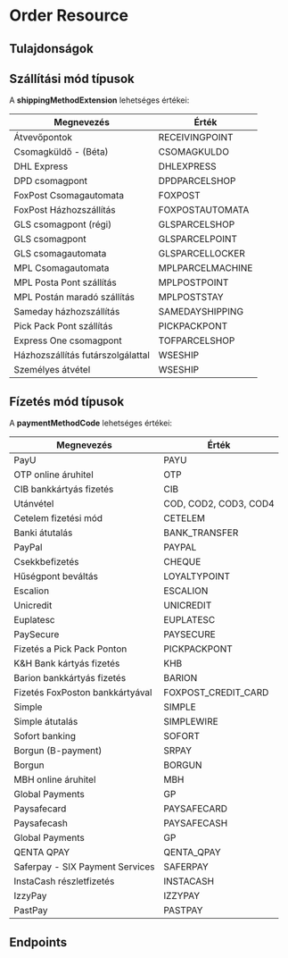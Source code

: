 # Order Resource

## Tulajdonságok

<ResourceProperties :resource="'order'" :lang="'hu'"/>

## Szállítási mód típusok

A **shippingMethodExtension** lehetséges értékei:

| Megnevezés                        | Érték            |
|-----------------------------------|------------------|
| Átvevőpontok                      | RECEIVINGPOINT   |
| Csomagküldő - (Béta)              | CSOMAGKULDO      |
| DHL Express                       | DHLEXPRESS       |
| DPD csomagpont                    | DPDPARCELSHOP    |
| FoxPost Csomagautomata            | FOXPOST          |
| FoxPost Házhozszállítás           | FOXPOSTAUTOMATA  |
| GLS csomagpont (régi)             | GLSPARCELSHOP    |
| GLS csomagpont                    | GLSPARCELPOINT   |
| GLS csomagautomata                | GLSPARCELLOCKER  |
| MPL Csomagautomata                | MPLPARCELMACHINE |
| MPL Posta Pont szállítás          | MPLPOSTPOINT     |
| MPL Postán maradó szállítás       | MPLPOSTSTAY      |
| Sameday házhozszállítás           | SAMEDAYSHIPPING  |
| Pick Pack Pont szállítás          | PICKPACKPONT     |
| Express One csomagpont            | TOFPARCELSHOP    |
| Házhozszállítás futárszolgálattal | WSESHIP          |
| Személyes átvétel                 | WSESHIP          |

## Fízetés mód típusok

A **paymentMethodCode** lehetséges értékei:

| Megnevezés                      | Érték                 |
|---------------------------------|-----------------------|
| PayU                            | PAYU                  |
| OTP online áruhitel             | OTP                   |
| CIB bankkártyás fizetés         | CIB                   |
| Utánvétel                       | COD, COD2, COD3, COD4 |
| Cetelem fizetési mód            | CETELEM               |
| Banki átutalás                  | BANK_TRANSFER         |
| PayPal                          | PAYPAL                |
| Csekkbefizetés                  | CHEQUE                |
| Hűségpont beváltás              | LOYALTYPOINT          |
| Escalion                        | ESCALION              |
| Unicredit                       | UNICREDIT             |
| Euplatesc                       | EUPLATESC             |
| PaySecure                       | PAYSECURE             |
| Fizetés a Pick Pack Ponton      | PICKPACKPONT          |
| K&H Bank kártyás fizetés        | KHB                   |
| Barion bankkártyás fizetés      | BARION                |
| Fizetés FoxPoston bankkártyával | FOXPOST_CREDIT_CARD   |
| Simple                          | SIMPLE                |
| Simple átutalás                 | SIMPLEWIRE            |
| Sofort banking                  | SOFORT                |
| Borgun (B-payment)              | SRPAY                 |
| Borgun                          | BORGUN                |
| MBH online áruhitel             | MBH                   |
| Global Payments                 | GP                    |
| Paysafecard                     | PAYSAFECARD           |
| Paysafecash                     | PAYSAFECASH           |
| Global Payments                 | GP                    |
| QENTA QPAY                      | QENTA_QPAY            |
| Saferpay - SIX Payment Services | SAFERPAY              |
| InstaCash részletfizetés        | INSTACASH             |
| IzzyPay                         | IZZYPAY               |
| PastPay                         | PASTPAY               |

## Endpoints

[//]: <> (GET ENDPOINT)
<ResourceEndpoint :resource="'order'" :endpoint="'get'" :lang="'hu'">

<template v-slot:responseJSON>

<<< @/docs/fixtures/api/order/response/json/get_id.json

</template>

<template v-slot:responseXML>

<<< @/docs/fixtures/api/order/response/xml/get_id.xml

</template>

</ResourceEndpoint>

[//]: <> (GETCOLLECTION ENDPOINT)
<ResourceEndpoint :resource="'order'" :endpoint="'getCollection'" :lang="'hu'">

<template v-slot:responseJSON>

<<< @/docs/fixtures/api/order/response/json/get_page.json

</template>

<template v-slot:responseXML>

<<< @/docs/fixtures/api/order/response/xml/get_page.xml

</template>

</ResourceEndpoint>

[//]: <> (POST ENDPOINT)
<ResourceEndpoint :resource="'order'" :endpoint="'post'" :lang="'hu'">

<template v-slot:request>

<<< @/docs/fixtures/api/order/request/post.json

</template>

<template v-slot:responseJSON>

<<< @/docs/fixtures/api/order/response/json/get_id.json

</template>

<template v-slot:responseXML>

<<< @/docs/fixtures/api/order/response/xml/get_id.xml

</template>

</ResourceEndpoint>

[//]: <> (PUT ENDPOINT)
<ResourceEndpoint :resource="'order'" :endpoint="'put'" :lang="'hu'">

<template v-slot:request>

<<< @/docs/fixtures/api/order/request/put.json

</template>

<template v-slot:responseJSON>

<<< @/docs/fixtures/api/order/response/json/get_id.json

</template>

<template v-slot:responseXML>

<<< @/docs/fixtures/api/order/response/xml/get_id.xml

</template>

</ResourceEndpoint>

[//]: <> (DELETE ENDPOINT)
<ResourceEndpoint :resource="'order'" :endpoint="'delete'" :lang="'hu'"/>
